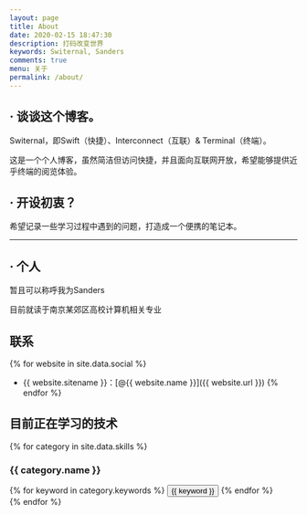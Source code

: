 ```yaml
---
layout: page
title: About
date: 2020-02-15 18:47:30
description: 打码改变世界
keywords: Switernal, Sanders
comments: true
menu: 关于
permalink: /about/
---
```


## · 谈谈这个博客。

Switernal，即Swift（快捷）、Interconnect（互联）& Terminal（终端）。

这是一个个人博客，虽然简洁但访问快捷，并且面向互联网开放，希望能够提供近乎终端的阅览体验。


## · 开设初衷？

希望记录一些学习过程中遇到的问题，打造成一个便携的笔记本。

------


## · 个人

暂且可以称呼我为Sanders

目前就读于南京某郊区高校计算机相关专业

## 联系

{% for website in site.data.social %}
* {{ website.sitename }}：[@{{ website.name }}]({{ website.url }})
{% endfor %}


## 目前正在学习的技术

{% for category in site.data.skills %}
### {{ category.name }}
<div class="btn-inline">
{% for keyword in category.keywords %}
<button class="btn btn-outline" type="button">{{ keyword }}</button>
{% endfor %}
</div>
{% endfor %}


